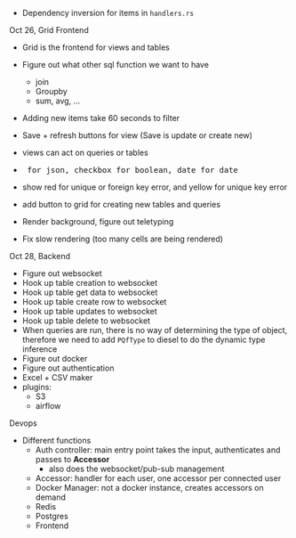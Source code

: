 
* Dependency inversion for items in `handlers.rs`

Oct 26, Grid Frontend
- Grid is the frontend for views and tables

- Figure out what other sql function we want to have
  - join
  - Groupby
  - sum, avg, ...
- Adding new items take 60 seconds to filter
- Save + refresh buttons for view (Save is update or create new)
- views can act on queries or tables
- <pre> for json, checkbox for boolean, date for date
- show red for unique or foreign key error, and yellow for unique key error
- add button to grid for creating new tables and queries
- Render background, figure out teletyping
- Fix slow rendering (too many cells are being rendered)

Oct 28, Backend
- Figure out websocket
- Hook up table creation to websocket
- Hook up table get data to websocket
- Hook up table create row to websocket
- Hook up table updates to websocket
- Hook up table delete to websocket
- When queries are run, there is no way of determining the type of object, therefore we need to add `PQfType` to diesel to do the dynamic type inference
- Figure out docker
- Figure out authentication
- Excel + CSV maker
- plugins:
  - S3
  - airflow
 
 
 Devops
 - Different functions
    - Auth controller: main entry point takes the input, authenticates and passes to **Accessor**
        - also does the websocket/pub-sub management
    - Accessor: handler for each user, one accessor per connected user
    - Docker Manager: not a docker instance, creates accessors on demand
    - Redis
    - Postgres
    - Frontend